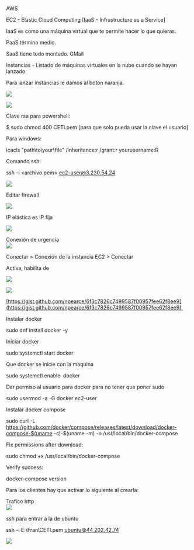 AWS

EC2 - Elastic Cloud Computing [IaaS - Infrastructure as a Service]

  

IaaS es como una máquina virtual que te permite hacer lo que quieras.

PaaS término medio.

SaaS tiene todo montado. GMail

  

Instancias - Listado de máquinas virtuales en la nube cuando se hayan lanzado

Para lanzar instancias le damos al botón naranja.

  

![](https://lh7-rt.googleusercontent.com/docsz/AD_4nXfEeavIjX8-yatW0qVZ6nptotkZoLMpCExMKNPbfptbh70D_YRLFImwPqwfauxoHcInfYS5D_1DZ1thXF---pY6aAp75jmMSF9r25c2Jolo-Cvjxi6PEMeWepOl5LyKzgQ6esvKQw?key=AhInUo2NY6h7vQP2oArJEzx3)

  

![](https://lh7-rt.googleusercontent.com/docsz/AD_4nXdsgR8Z8Cv5lTaZIwaoEgOWFGimqMEbxa48Ku3kzaXd5I20laKEHE5R-6NrQmfVzV_J43_I53yufLTf0MJhHSjhMIix5IDNqWrN-JXSTF_o5ycfyYr3jdmpnLWBC6Wl3QBr6gmS?key=AhInUo2NY6h7vQP2oArJEzx3)

  

Clave rsa para powershell:

$ sudo chmod 400 CETI.pem [para que solo pueda usar la clave el usuario]

Para windows:

icacls "path\to\your\file" /inheritance:r /grant:r yourusername:R

  

Comando ssh:

ssh -i <archivo.pem> ec2-user@3.230.54.24

![](https://lh7-rt.googleusercontent.com/docsz/AD_4nXfZYgCcgnH-FDr2YfmPOPX_F-X3tm1vt9aNC1C-MtgHaBAg-buSe1x5svF4SmITdd1fzqStcQEQA8WCza1ke8DbW3FOIFgNYXbD41QNvH-9T4cu_3FbG8gE4z-idoFu-ZagqiV7RQ?key=AhInUo2NY6h7vQP2oArJEzx3)

Editar firewall

![](https://lh7-rt.googleusercontent.com/docsz/AD_4nXcXdrmG3xjIHnEvNDeVb7uEt8O_6cLRT2TAJwNyTFczo_E41b3u1pkAcYtnhUgZjxv9N5fJ99l8oFXJfzAjS5bzxjU2uMSSolL2gyl-yYVz4rj3nIrKbU6H_dE1vfWtzdOjPSGwDQ?key=AhInUo2NY6h7vQP2oArJEzx3)

  
  
  
  

IP elástica es IP fija

![](https://lh7-rt.googleusercontent.com/docsz/AD_4nXd1tBoJyt3axUfnM25QNRD-22jnBHRaVVF9JlBXSln-LroVqdOZOAS0d4mG4w-Vnj_KAvPgXg6rq8I0EATATYnI-5bh5xBZJoowjv9lMvf-Q4qM0vCKE5qS488V_BTJ6BDbIplX?key=AhInUo2NY6h7vQP2oArJEzx3)

  

Conexión de urgencia  
![](https://lh7-rt.googleusercontent.com/docsz/AD_4nXc-it2-rxf3WoCcSB3fQFVZ0nqu01JUXFjR4gxS5upMFnZAo_eJAY3hh6jWNcHo5NGIzCR1N7oXt7flrycAaBuZa79BEtcge-426aHjnqvH-xCjt0YsH_WQ2ZG9PFWsHwHL6Jrriw?key=AhInUo2NY6h7vQP2oArJEzx3)

Conectar > Conexión de la instancia EC2 > Conectar

  

Activa, habilita de 

![](https://lh7-rt.googleusercontent.com/docsz/AD_4nXfgXJq01Tuq2v6rt3agVzbcdLI3S57m7O723Rcs9NIaC5U8yE9KRkvwQAa_-xPY-9n6hIsJP_ECG3ovfPWts_Qh1KlyW6mlbC6UDvkt7giT8HvyDS9ySvJuY10hPSGyo1xFulJnng?key=AhInUo2NY6h7vQP2oArJEzx3)

  

![](https://lh7-rt.googleusercontent.com/docsz/AD_4nXeUsfJtL-zGYoRCteYzje9nI945J6hKgCnPJ7myFbi5MusfEkNvzWGb6_K6y82F7pJcXsoYQnsACVoRy0CphYnG2gb5c_8vnNJNxpU3zcJ-28bChwISBuuwAB3ANXU6zybTkggc?key=AhInUo2NY6h7vQP2oArJEzx3)

  

[https://gist.github.com/npearce/6f3c7826c7499587f00957fee62f8ee9](https://gist.github.com/npearce/6f3c7826c7499587f00957fee62f8ee9) 

  

Instalar docker

  

sudo dnf install docker -y

  

Iniciar docker

sudo systemctl start docker

  

Que docker se inicie con la maquina

sudo systemctl enable  docker

  

Dar permiso al usuario para docker para no tener que poner sudo

sudo usermod -a -G docker ec2-user

  
  

Instalar docker compose  
  
sudo curl -L https://github.com/docker/compose/releases/latest/download/docker-compose-$(uname -s)-$(uname -m) -o /usr/local/bin/docker-compose

Fix permissions after download:

sudo chmod +x /usr/local/bin/docker-compose

Verify success:

docker-compose version

  

Para los clientes hay que activar lo siguiente al crearla:

  

Trafico http  
![](https://lh7-rt.googleusercontent.com/docsz/AD_4nXf45SZvizRgBgUV1etyMX8WO4tRo9sYJ1yqvF5VNQS5RtRd-cbLn6-RcRAE5BoiVr2NYxjsEtRQEMFg4fpPUIEql_cm7J8tjGX9bFSyV0Q6NW7_sscPWB8pTGOMnll5Jf_mnyZC9A?key=AhInUo2NY6h7vQP2oArJEzx3)

ssh para entrar a la de ubuntu

ssh -i E:\Fran\CETI.pem ubuntu@44.202.42.74

  

![](https://lh7-rt.googleusercontent.com/docsz/AD_4nXeESbAi-2zPyz27KLIgxuXj6rIDB0BbC85m_BM3AJFfXm--yizqz2ObGZikN-obivLkcUixnu09MjrVoIKMK_svjfIpAxMOilWixu10pb74tBi9N0xXaijNutBOH--KUh4lfc5Y0A?key=AhInUo2NY6h7vQP2oArJEzx3)